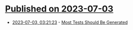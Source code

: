 # [Published on 2023-07-03](index.md)

* [2023-07-03, 03:21:23](https://lobste.rs/s/saaiyd/most_tests_should_be_generated) - [Most Tests Should Be Generated](https://concerningquality.com/generated-tests/)
